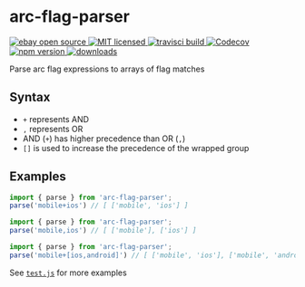 # arc-flag-parser

<a href="https://www.ebay.com">
   <img src="https://img.shields.io/badge/ebay-open%20source-01d5c2.svg" alt="ebay open source"/>
</a>
<a href="https://img.shields.io/github/license/eBay/arc.svg">
   <img src="https://img.shields.io/github/license/eBay/arc.svg" alt="MIT licensed"/>
</a>
<a href="https://travis-ci.org/eBay/arc">
   <img src="https://travis-ci.org/eBay/arc.svg?branch=master" alt="travisci build"/>
</a>
<a href="https://codecov.io/gh/eBay/arc/list/master/packages/arc-flag-parser">
  <img src="https://codecov.io/gh/eBay/arc/branch/master/graph/badge.svg" alt="Codecov" />
</a>
<a href="https://www.npmjs.com/package/arc-flag-parser">
   <img src="https://img.shields.io/npm/v/arc-flag-parser/next.svg" alt="npm version"/>
</a>
<a href="http://npm-stat.com/charts.html?package=arc-flag-parser">
   <img src="https://img.shields.io/npm/dm/arc-flag-parser.svg" alt="downloads"/>
</a>

Parse arc flag expressions to arrays of flag matches

## Syntax

- `+` represents AND
- `,` represents OR
- AND (`+`) has higher precedence than OR (`,`)
- `[]` is used to increase the precedence of the wrapped group

## Examples

```js
import { parse } from 'arc-flag-parser';
parse('mobile+ios') // [ ['mobile', 'ios'] ]
```

```js
import { parse } from 'arc-flag-parser';
parse('mobile,ios') // [ ['mobile'], ['ios'] ]
```

```js
import { parse } from 'arc-flag-parser';
parse('mobile+[ios,android]') // [ ['mobile', 'ios'], ['mobile', 'android'] ]
```

See [`test.js`](./test.js) for more examples
